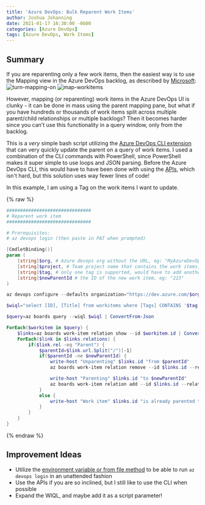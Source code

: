 ```yaml
---
title: 'Azure DevOps: Bulk Reparent Work Items'
author: Joshua Johanning
date: 2021-01-17 16:30:00 -0600
categories: [Azure DevOps]
tags: [Azure DevOps, Work Items]
---
```


## Summary

If you are reparenting only a few work items, then the easiest way is to use the Mapping view in the Azure DevOps backlog, as described by [Microsoft](https://docs.microsoft.com/en-us/azure/devops/boards/backlogs/organize-backlog?view=azure-devops#map-items-to-group-them-under-a-feature-or-epic):
![turn-mapping-on](https://docs.microsoft.com/en-us/azure/devops/boards/backlogs/media/organize-backlog/turn-mapping-on-agile.png)
![map-workitems](https://docs.microsoft.com/en-us/azure/devops/boards/backlogs/media/organize-backlog/map-unparented-items-agile.png)

However, mapping (or reparenting) work items in the Azure DevOps UI is clunky - it can be done in mass using the parent mapping pane, but what if you have hundreds or thousands of work items split across multiple parent/child relationships or multiple backlogs? Then it becomes harder since you can't use this functionality in a query window, only from the backlog.

This is a *very* simple bash script utilizing the [Azure DevOps CLI extension](https://docs.microsoft.com/en-us/azure/devops/cli/?view=azure-devops) that can very quickly update the parent on a query of work items. I used a combination of the CLI commands with PowerShell, since PowerShell makes it super simple to use loops and JSON parsing. Before the Azure DevOps CLI, this would have to have been done with using the [APIs](https://docs.microsoft.com/en-us/rest/api/azure/devops/wit/?view=azure-devops-rest-6.0), which isn't hard, but this solution uses way fewer lines of code!

In this example, I am using a Tag on the work items I want to update.

{% raw %}

```powershell
###############################
# Reparent work item
###############################

# Prerequisites:
# az devops login (then paste in PAT when prompted)

[CmdletBinding()]
param (
    [string]$org, # Azure devops org without the URL, eg: "MyAzureDevOpsOrg"
    [string]$project, # Team project name that contains the work items, eg: "TailWindTraders"
    [string]$tag, # only one tag is supported, would have to add another clause in the $wiql, eg: "Reparent"
    [string]$newParentId # the ID of the new work item, eg: "223"
)

az devops configure --defaults organization="https://dev.azure.com/$org" project="$project"

$wiql="select [ID], [Title] from workitems where [Tags] CONTAINS '$tag' order by [ID]"

$query=az boards query --wiql $wiql | ConvertFrom-Json

ForEach($workitem in $query) {
    $links=az boards work-item relation show --id $workitem.id | ConvertFrom-Json
    ForEach($link in $links.relations) {
        if($link.rel -eq "Parent") {
            $parentId=$link.url.Split("/")[-1]
            if($parentId -ne $newParentId) {
                write-host "Unparenting" $links.id "from $parentId"
                az boards work-item relation remove --id $links.id --relation-type "parent" --target-id $parentId --yes

                write-host "Parenting" $links.id "to $newParentId"
                az boards work-item relation add --id $links.id --relation-type "parent" --target-id $newParentId
            }
            else {
                write-host "Work item" $links.id "is already parented to $parentId"
            }
        }
    }
}
```

{% endraw %}

## Improvement Ideas

* Utilize the [environment variable or from file method](https://docs.microsoft.com/en-us/azure/devops/cli/log-in-via-pat?view=azure-devops&tabs=windows) to be able to run `az devops login` in an unattended fashion
* Use the APIs if you are so inclined, but I still like to use the CLI when possible
* Expand the WIQL, and maybe add it as a script parameter!
